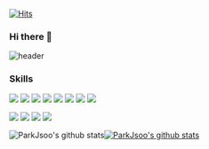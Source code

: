 [![Hits](https://hits.sh/github.com/ParkJsoo.svg?style=for-the-badge&label=Hello&color=3178c6&labelColor=41b883&logo=github)](https://hits.sh/github.com/ParkJsoo/)
### Hi there 👋
![header](https://capsule-render.vercel.app/api?type=Waving&color=auto&height=300&section=header&text=Henry's%20github&fontSize=90)

### Skills
<img src="https://img.shields.io/badge/JavaScript-F7DF1E?style=flat-square&logo=JavaScript&logoColor=white"/> <img src="https://img.shields.io/badge/TypeScript-3178C6?style=flat-square&logo=TypeScript&logoColor=white"/> <img src="https://img.shields.io/badge/Vue.js-4FC08D?style=flat-square&logo=Vue.js&logoColor=white"/> <img src="https://img.shields.io/badge/React-61DAFB?style=flat-square&logo=React&logoColor=white"/> <img src="https://img.shields.io/badge/Next.js-000000?style=flat-square&logo=Next.js&logoColor=white"/> <img src="https://img.shields.io/badge/Flutter-02569B?style=flat-square&logo=Flutter&logoColor=white"/> <img src="https://img.shields.io/badge/reactquery-FF4154?style=flat-square&logo=reactquery&logoColor=white"/> <img src="https://img.shields.io/badge/reacthookform-EC5990?style=flat-square&logo=reacthookform&logoColor=white"/>

<img src="https://img.shields.io/badge/git-F05032?style=flat-square&logo=git&logoColor=white"/> <img src="https://img.shields.io/badge/jira-0052CC?style=flat-square&logo=jira&logoColor=white"/> <img src="https://img.shields.io/badge/slack-4A154B?style=flat-square&logo=slack&logoColor=white"/> <img src="https://img.shields.io/badge/notion-000000?style=flat-square&logo=notion&logoColor=white"/>

![ParkJsoo's github stats](https://github-readme-stats.vercel.app/api?username=ParkJsoo&theme=vue&show_icons=true)[![ParkJsoo's github stats](https://github-readme-stats.vercel.app/api/top-langs/?username=ParkJsoo&show_icons=true&hide_border=true&title_color=004386&icon_color=004386&layout=compact)](https://github.com/ParkJsoo)

<!--
**ParkJsoo/ParkJsoo** is a ✨ _special_ ✨ repository because its `README.md` (this file) appears on your GitHub profile.

Here are some ideas to get you started:

- 🔭 I’m currently working on ...
- 🌱 I’m currently learning ...
- 👯 I’m looking to collaborate on ...
- 🤔 I’m looking for help with ...
- 💬 Ask me about ...
- 📫 How to reach me: ...
- 😄 Pronouns: ...
- ⚡ Fun fact: ...
-->
